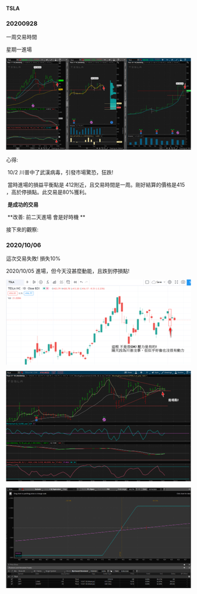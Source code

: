 #### TSLA



### 20200928 

一周交易時間

星期一進場

![image-20200928230752062](Trades.assets/image-20200928230752062.png)

 心得:

​    10/2 川普中了武漢病毒，引發市場驚恐，狂跌!

​    當時進場的損益平衡點是 412附近，且交易時間是一周。剛好結算的價格是415 ，高於停損點。此交易是80%獲利。

​    **是成功的交易**

​    **改善:  前二天進場 會是好時機 **



接下來的觀察:

   

### 2020/10/06



這次交易失敗! 損失10%

2020/10/05 進場，但今天沒甚麼動能，且跌到停損點!



![image-20201006235850741](Trades.assets/image-20201006235850741.png)

![image-20201006232329530](Trades.assets/image-20201006232329530.png)

![image-20201006232137226](Trades.assets/image-20201006232137226.png)









